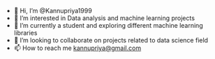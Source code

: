 - 👋 Hi, I’m @Kannupriya1999
- 👀 I’m interested in Data analysis and machine learning projects
- 🌱 I’m currently a student and exploring different machine learning libraries 
- 💞️ I’m looking to collaborate on projects related to data science field
- 📫 How to reach me kannupriya@gmail.com

<!---
Kannupriya1999/Kannupriya1999 is a ✨ special ✨ repository because its `README.md` (this file) appears on your GitHub profile.
You can click the Preview link to take a look at your changes.
--->
